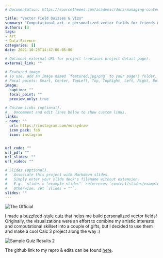 ```yaml
---
# Documentation: https://sourcethemes.com/academic/docs/managing-content/

title: "Vector Field Quizzes & Vizs"
summary: "Computational art -> personalized vector fields for friends & class :)"
authors: []
tags: 
- Art
- Data Science
categories: []
date: 2021-10-25T14:47:00-05:00

# Optional external URL for project (replaces project detail page).
external_link: ""

# Featured image
# To use, add an image named `featured.jpg/png` to your page's folder.
# Focal points: Smart, Center, TopLeft, Top, TopRight, Left, Right, BottomLeft, Bottom, BottomRight.
image:
  caption: ""
  focal_point: ""
  preview_only: true

# Custom links (optional).
#   Uncomment and edit lines below to show custom links.
links:
- name: ""
  url: https://instagram.com/mossydraw
  icon_pack: fab
  icon: instagram
  

url_code: ""
url_pdf: ""
url_slides: ""
url_video: ""

# Slides (optional).
#   Associate this project with Markdown slides.
#   Simply enter your slide deck's filename without extension.
#   E.g. `slides = "example-slides"` references `content/slides/example-slides.md`.
#   Otherwise, set `slides = ""`.
slides: ""
---
```


![The Official](/media/vectorviz1.png)

I made a [buzzfeed-style quiz](https://docs.google.com/forms/d/1BiegzgnQxC45FrufjcSpS9_FzFtgWOX1YtPGNAyqQc8/edit) that helps me build personalized vector fields! Originally, the visualizations were an effort to combine my artistic interests and computational skillset into a couple of gifts, but I decided to use them and make a cool Calc 3 project along the way :)

![Sample Quiz Results 2](/media/vectorviz2.png)

The github link to my repro & edits can be found [here](https://github.com/sofiabarragan/website/blob/master/content/project/vectorviz/vector_field_barragan.Rmd).


